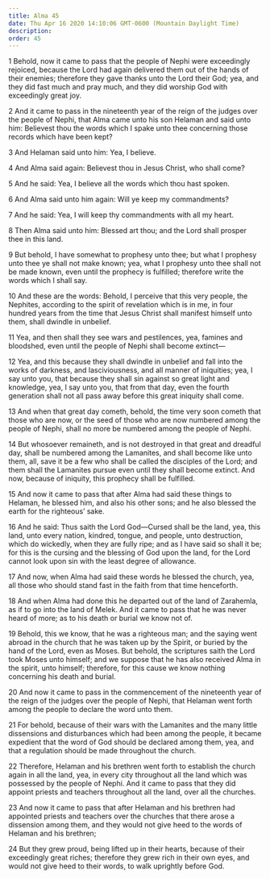 ```yaml
---
title: Alma 45
date: Thu Apr 16 2020 14:10:06 GMT-0600 (Mountain Daylight Time)
description: 
order: 45
---
```


<p>
  1 Behold, now it came to pass that the people of Nephi were exceedingly
  rejoiced, because the Lord had again delivered them out of the hands of their
  enemies; therefore they gave thanks unto the Lord their God; yea, and they did
  fast much and pray much, and they did worship God with exceedingly great joy.
</p>
<p>
  2 And it came to pass in the nineteenth year of the reign of the judges over
  the people of Nephi, that Alma came unto his son Helaman and said unto him:
  Believest thou the words which I spake unto thee concerning those records
  which have been kept?
</p>
<p>3 And Helaman said unto him: Yea, I believe.</p>
<p>4 And Alma said again: Believest thou in Jesus Christ, who shall come?</p>
<p>5 And he said: Yea, I believe all the words which thou hast spoken.</p>
<p>6 And Alma said unto him again: Will ye keep my commandments?</p>
<p>7 And he said: Yea, I will keep thy commandments with all my heart.</p>
<p>
  8 Then Alma said unto him: Blessed art thou; and the Lord shall prosper thee
  in this land.
</p>
<p>
  9 But behold, I have somewhat to prophesy unto thee; but what I prophesy unto
  thee ye shall not make known; yea, what I prophesy unto thee shall not be made
  known, even until the prophecy is fulfilled; therefore write the words which I
  shall say.
</p>
<p>
  10 And these are the words: Behold, I perceive that this very people, the
  Nephites, according to the spirit of revelation which is in me, in four
  hundred years from the time that Jesus Christ shall manifest himself unto
  them, shall dwindle in unbelief.
</p>
<p>
  11 Yea, and then shall they see wars and pestilences, yea, famines and
  bloodshed, even until the people of Nephi shall become extinct&#x2014;
</p>
<p>
  12 Yea, and this because they shall dwindle in unbelief and fall into the
  works of darkness, and lasciviousness, and all manner of iniquities; yea, I
  say unto you, that because they shall sin against so great light and
  knowledge, yea, I say unto you, that from that day, even the fourth generation
  shall not all pass away before this great iniquity shall come.
</p>
<p>
  13 And when that great day cometh, behold, the time very soon cometh that
  those who are now, or the seed of those who are now numbered among the people
  of Nephi, shall no more be numbered among the people of Nephi.
</p>
<p>
  14 But whosoever remaineth, and is not destroyed in that great and dreadful
  day, shall be numbered among the Lamanites, and shall become like unto them,
  all, save it be a few who shall be called the disciples of the Lord; and them
  shall the Lamanites pursue even until they shall become extinct. And now,
  because of iniquity, this prophecy shall be fulfilled.
</p>
<p>
  15 And now it came to pass that after Alma had said these things to Helaman,
  he blessed him, and also his other sons; and he also blessed the earth for the
  righteous&#x2019; sake.
</p>
<p>
  16 And he said: Thus saith the Lord God&#x2014;Cursed shall be the land, yea,
  this land, unto every nation, kindred, tongue, and people, unto destruction,
  which do wickedly, when they are fully ripe; and as I have said so shall it
  be; for this is the cursing and the blessing of God upon the land, for the
  Lord cannot look upon sin with the least degree of allowance.
</p>
<p>
  17 And now, when Alma had said these words he blessed the church, yea, all
  those who should stand fast in the faith from that time henceforth.
</p>
<p>
  18 And when Alma had done this he departed out of the land of Zarahemla, as if
  to go into the land of Melek. And it came to pass that he was never heard of
  more; as to his death or burial we know not of.
</p>
<p>
  19 Behold, this we know, that he was a righteous man; and the saying went
  abroad in the church that he was taken up by the Spirit, or buried by the hand
  of the Lord, even as Moses. But behold, the scriptures saith the Lord took
  Moses unto himself; and we suppose that he has also received Alma in the
  spirit, unto himself; therefore, for this cause we know nothing concerning his
  death and burial.
</p>
<p>
  20 And now it came to pass in the commencement of the nineteenth year of the
  reign of the judges over the people of Nephi, that Helaman went forth among
  the people to declare the word unto them.
</p>
<p>
  21 For behold, because of their wars with the Lamanites and the many little
  dissensions and disturbances which had been among the people, it became
  expedient that the word of God should be declared among them, yea, and that a
  regulation should be made throughout the church.
</p>
<p>
  22 Therefore, Helaman and his brethren went forth to establish the church
  again in all the land, yea, in every city throughout all the land which was
  possessed by the people of Nephi. And it came to pass that they did appoint
  priests and teachers throughout all the land, over all the churches.
</p>
<p>
  23 And now it came to pass that after Helaman and his brethren had appointed
  priests and teachers over the churches that there arose a dissension among
  them, and they would not give heed to the words of Helaman and his brethren;
</p>
<p>
  24 But they grew proud, being lifted up in their hearts, because of their
  exceedingly great riches; therefore they grew rich in their own eyes, and
  would not give heed to their words, to walk uprightly before God.
</p>
